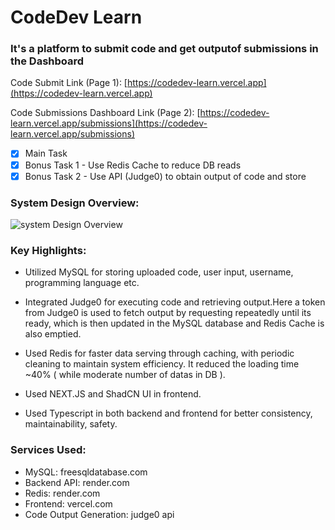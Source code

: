 # CodeDev Learn

### It's a platform to submit code and get outputof submissions in the Dashboard

Code Submit Link (Page 1): [https://codedev-learn.vercel.app](https://codedev-learn.vercel.app)

Code Submissions Dashboard Link (Page 2): [https://codedev-learn.vercel.app/submissions](https://codedev-learn.vercel.app/submissions)

- [x] Main Task
- [x] Bonus Task 1 - Use Redis Cache to reduce DB reads
- [x] Bonus Task 2 - Use API (Judge0) to obtain output of code and store

### System Design Overview:
![system Design Overview](https://github.com/subharthihazra/codedev/assets/92659226/63cb303f-4107-498c-8190-d9aa6949e207)

### Key Highlights:
- Utilized MySQL for storing uploaded code, user input, username, programming language etc.
  
- Integrated Judge0 for executing code and retrieving output.Here a token from Judge0 is used to fetch output by requesting repeatedly until its ready, which is then updated in the MySQL database and Redis Cache is also emptied.
  
- Used Redis for faster data serving through caching, with periodic cleaning to maintain system efficiency. It reduced the loading time ~40% ( while moderate number of datas in DB ).

- Used NEXT.JS and ShadCN UI in frontend.

- Used Typescript in both backend and frontend for better consistency, maintainability, safety.

### Services Used:
- MySQL: freesqldatabase.com
- Backend API: render.com
- Redis: render.com
- Frontend: vercel.com
- Code Output Generation: judge0 api
